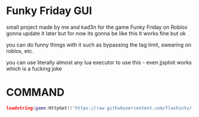 # Funky Friday GUI
small project made by me and kad3n for the game Funky Friday on Roblox gonna update it later but for now its gonna be like this it works fine but ok

you can do funny things with it such as bypassing the tag limit, swearing on roblox, etc.

you can use literally almost any lua executor to use this - even jjsploit works which is a fucking joke

# COMMAND
```lua
loadstring(game:HttpGet(('https://raw.githubusercontent.com/flashintv/funkyFriday-Menu/main/main.lua'),true))()
```

